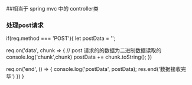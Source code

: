 ##相当于 spring mvc 中的 controller类

### 处理post请求
if(req.method === 'POST'){
  let postData = '';

  req.on('data', chunk => {  // post 请求的的数据为二进制数据读取的
    console.log('chunk',chunk)
    postData += chunk.toString();
  })

  req.on('end', () => {
    console.log('postData', postData);
    res.end('数据接收完毕')
  })
}